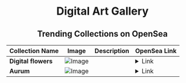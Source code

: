 <div align="center">

# Digital Art Gallery

## Trending Collections on OpenSea

| Collection Name                       | Image                                                                                     | Description                       | OpenSea Link                                                                                          |
|---------------------------------------|-------------------------------------------------------------------------------------------|-----------------------------------|--------------------------------------------------------------------------------------------------------|
| **Digital flowers** | ![Image](https://i.seadn.io/s/raw/files/38558af7401a2cd8fe079da0aff4c15e.jpg?w=500&auto=format?w=200&auto=format) |  | <details><summary>Link</summary>[Digital flowers](https://opensea.io/collection/digital-flowers-7)</details> |
| **Aurum** | ![Image](https://i.seadn.io/s/raw/files/2657140ac02f00d39437f3495f4ddb2f.jpg?w=500&auto=format?w=200&auto=format) |  | <details><summary>Link</summary>[Aurum](https://opensea.io/collection/aurum-7)</details> |

</div>